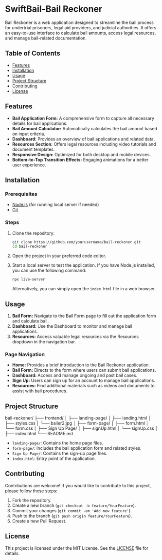 # SwiftBail-Bail Reckoner

Bail Reckoner is a web application designed to streamline the bail process for undertrial prisoners, legal aid providers, and judicial authorities. It offers an easy-to-use interface to calculate bail amounts, access legal resources, and manage bail-related documentation.

## Table of Contents
- [Features](#features)
- [Installation](#installation)
- [Usage](#usage)
- [Project Structure](#project-structure)
- [Contributing](#contributing)
- [License](#license)

## Features
- **Bail Application Form:** A comprehensive form to capture all necessary details for bail applications.
- **Bail Amount Calculator:** Automatically calculates the bail amount based on input criteria.
- **Dashboard:** Provides an overview of bail applications and related data.
- **Resources Section:** Offers legal resources including video tutorials and document templates.
- **Responsive Design:** Optimized for both desktop and mobile devices.
- **Bottom-to-Top Transition Effects:** Engaging animations for a better user experience.

## Installation

### Prerequisites
- [Node.js](https://nodejs.org/) (for running local server if needed)
- [Git](https://git-scm.com/)

### Steps
1. Clone the repository:
    ```bash
    git clone https://github.com/yourusername/bail-reckoner.git
    cd bail-reckoner
    ```

2. Open the project in your preferred code editor.

3. Start a local server to test the application. If you have Node.js installed, you can use the following command:
    ```bash
    npx live-server
    ```
    Alternatively, you can simply open the `index.html` file in a web browser.

## Usage
1. **Bail Form:** Navigate to the Bail Form page to fill out the application form and calculate bail.
2. **Dashboard:** Use the Dashboard to monitor and manage bail applications.
3. **Resources:** Access valuable legal resources via the Resources dropdown in the navigation bar.

### Page Navigation
- **Home:** Provides a brief introduction to the Bail Reckoner application.
- **Bail Form:** Directs to the form where users can submit bail applications.
- **Dashboard:** Access and manage ongoing and past bail cases.
- **Sign Up:** Users can sign up for an account to manage bail applications.
- **Resources:** Find additional materials such as videos and documents to assist with bail procedures.

## Project Structure
bail-reckoner/ 
├── frontend/ 
│ ├── landing-page/ 
│ ├── landing.html 
│ ├── styles.css 
│ └── bailer2.jpg 
│ ├── form-page/ 
│ ├── form.html 
│ └── form.css 
│ ├── Sign Up Page/ 
│ ├── signUp.html 
│ └── signUp.css 
│ ├── index.html 
└── README.md


- `landing-page/`: Contains the home page files.
- `form-page/`: Includes the bail application form and related styles.
- `Sign Up Page/`: Contains the sign-up page files.
- `index.html`: Entry point of the application.

## Contributing
Contributions are welcome! If you would like to contribute to this project, please follow these steps:
1. Fork the repository.
2. Create a new branch (`git checkout -b feature/YourFeature`).
3. Commit your changes (`git commit -am 'Add new feature'`).
4. Push to the branch (`git push origin feature/YourFeature`).
5. Create a new Pull Request.

## License
This project is licensed under the MIT License. See the [LICENSE](LICENSE) file for details.
